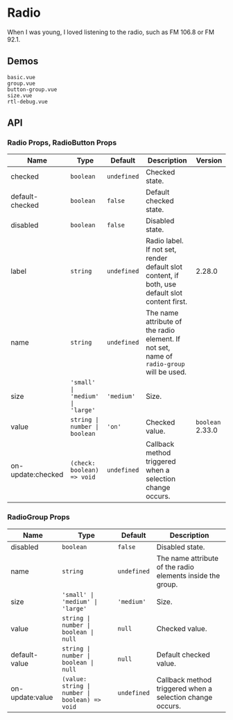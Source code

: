 # Radio

<!--single-column-->

When I was young, I loved listening to the radio, such as FM 106.8 or FM 92.1.

## Demos

```demo
basic.vue
group.vue
button-group.vue
size.vue
rtl-debug.vue
```

## API

### Radio Props, RadioButton Props

| Name | Type | Default | Description | Version |
| --- | --- | --- | --- | --- |
| checked | `boolean` | `undefined` | Checked state. |  |
| default-checked | `boolean` | `false` | Default checked state. |  |
| disabled | `boolean` | `false` | Disabled state. |  |
| label | `string` | `undefined` | Radio label. If not set, render default slot content, if both, use default slot content first. | 2.28.0 |
| name | `string` | `undefined` | The name attribute of the radio element. If not set, name of `radio-group` will be used. |
| size | `'small' \| 'medium' \| 'large'` | `'medium'` | Size. |  |
| value | `string \| number \| boolean` | `'on'` | Checked value. | `boolean` 2.33.0 |
| on-update:checked | `(check: boolean) => void` | `undefined` | Callback method triggered when a selection change occurs. |  |

### RadioGroup Props

| Name | Type | Default | Description |
| --- | --- | --- | --- |
| disabled | `boolean` | `false` | Disabled state. |
| name | `string` | `undefined` | The name attribute of the radio elements inside the group. |
| size | `'small' \| 'medium' \| 'large'` | `'medium'` | Size. |
| value | `string \| number \| boolean \| null` | `null` | Checked value. |
| default-value | `string \| number \| boolean \| null` | `null` | Default checked value. |
| on-update:value | `(value: string \| number \| boolean) => void` | `undefined` | Callback method triggered when a selection change occurs. |
